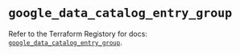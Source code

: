 # `google_data_catalog_entry_group`

Refer to the Terraform Registory for docs: [`google_data_catalog_entry_group`](https://registry.terraform.io/providers/hashicorp/google-beta/4.63.1/docs/resources/google_data_catalog_entry_group).
